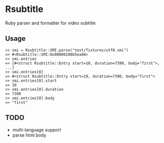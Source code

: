 Rsubtitle
=========
Ruby parser and formatter for video subtitle

Usage
-----


    >> smi = Rsubtitle::SMI.parse("test/fixtures/utf8.smi")
    => #<Rsubtitle::SMI:0x00000100b5ea68>
    >> smi.entries
    => [#<struct Rsubtitle::Entry start=10, duration=7390, body="first">, ...]
    >> smi.entries[0]
    => #<struct Rsubtitle::Entry start=10, duration=7390, body="first">
    >> smi.entries[0].start
    => 10
    >> smi.entries[0].duration
    => 7390
    >> smi.entries[0].body
    => "first"


TODO
----

* multi-language support
* parse html body
